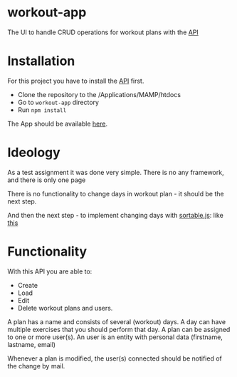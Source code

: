 # workout-app
The UI to handle CRUD operations for workout plans with the [API](https://github.com/DenisMaley/workout-api)

# Installation
For this project you have to install the [API](https://github.com/DenisMaley/workout-api) first.

- Clone the repository to the /Applications/MAMP/htdocs
- Go to `workout-app` directory
- Run `npm install`

The App should be available [here](http://localhost:8888/workout-app/).

# Ideology
As a test assignment it was done very simple. 
There is no any framework, and there is only one page

There is no functionality to change days in workout plan - it should be the next step.

And then the next step - to implement changing days with [sortable.js](https://github.com/SortableJS/Sortable): like [this](https://sortablejs.github.io/Sortable/#sorting-disabled)

# Functionality

With this API you are able to:
- Create
- Load
- Edit
- Delete
workout plans and users.

A plan has a name and consists of several (workout) days.
A day can have multiple exercises that you should perform that day.
A plan can be assigned to one or more user(s).
An user is an entity with personal data (firstname, lastname, email)

Whenever a plan is modified, the user(s) connected should be notified of the change by mail.
